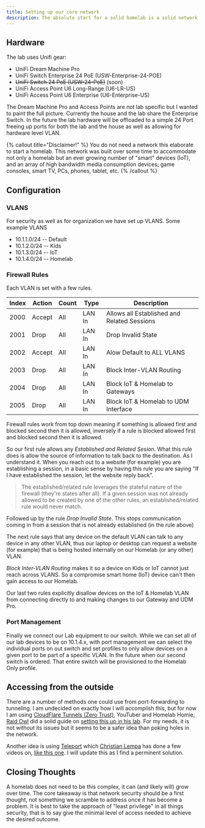 ```yaml
---
title: Setting up our core network
description: The absolute start for a solid homelab is a solid network
---
```


## Hardware

The lab uses Unifi gear:

- UniFi Dream Machine Pro
- UniFi Switch Enterprise 24 PoE (USW-Enterprise-24-POE)
- ~~UniFi Switch 24 PoE (USW-24-PoE)~~ (soon)
- UniFi Access Point U6 Long-Range (U6-LR-US)
- UniFi Access Point U6 Enterprise (U6-Enterprise-US)

The Dream Machine Pro and Access Points are not lab specific but I wanted to paint the full picture. Currently the house and the lab share the Enterprise Switch. In the future the lab hardware will be offloaded to a simple 24 Port freeing up ports for both the lab and the house as well as allowing for hardware level VLAN.

{% callout title="Disclaimer!" %}
You do not need a network this elaborate to start a homelab. This network was built over some time to accommodate not only a homelab but an ever growing number of "smart" devices (IoT), and an array of high bandwidth media consumption devices; game consoles, smart TV, PCs, phones, tablet, etc.
{% /callout %}

## Configuration

### VLANS

For security as well as for organization we have set up VLANS. Some example VLANS

- 10.1.1.0/24 -- Default
- 10.1.2.0/24 -- Kids
- 10.1.3.0/24 -- IoT
- 10.1.4.0/24 -- Homelab

### Firewall Rules

Each VLAN is set with a few rules.

| Index | Action | Count | Type   | Description                                 |
| ----- | ------ | ----- | ------ | ------------------------------------------- |
| 2000  | Accept | All   | LAN In | Allows all Established and Related Sessions |
| 2001  | Drop   | All   | LAN In | Drop Invalid State                          |
| 2002  | Accept | All   | LAN In | Alow Default to ALL VLANS                   |
| 2003  | Drop   | All   | LAN In | Block Inter-VLAN Routing                    |
| 2004  | Drop   | All   | LAN In | Block IoT & Homelab to Gateways             |
| 2005  | Drop   | All   | LAN In | Block IoT & Homelab to UDM Interface        |

Firewall rules work from top down meaning if something is allowed first and blocked second then it is allowed, inversely if a rule is blocked allowed first and blocked second then it is allowed.

So our first rule allows any _Established and Related Sesion_. What this rule does is allow the source of information to talk back to the destination. As I understand it. When you reach out to a website (for example) you are establishing a session, in a basic sense by having this rule you are saying "If I have established the session, let the website reply back".

> The established/related rule leverages the stateful nature of the firewall (they're states after all). If a given session was not already allowed to be created by one of the other rules, an established/related rule would never match.

Followed up by the rule _Drop Invalid State_. This stops communication coming in from a session that is not already established (in the rule above)

The next rule says that any device on the default VLAN can talk to any device in any other VLAN, thus our laptop or desktop can request a website (for example) that is being hosted internally on our Homelab (or any other) VLAN.

_Block Inter-VLAN Routing_ makes it so a device on Kids or IoT cannot just reach across VLANS. So a compromise smart home (IoT) device can't then gain access to our Homelab.

Our last two rules explicitly disallow devices on the IoT & Homelab VLAN from connecting directly to and making changes to our Gateway and UDM Pro.

### Port Management

Finally we connect our Lab equipment to our switch. While we can set all of our lab devices to be on 10.1.4.x, with port management we can select the individual ports on out switch and set profiles to only allow devices on a given port to be part of a specific VLAN. In the future when our second switch is ordered. That entire switch will be provisioned to the Homelab Only profile.

## Accessing from the outside

There are a number of methods one could use from port-forwarding to tunneling. I am undecided on exactly how I will accomplish this, but for now I am using [CloudFlare Tunnels (Zero Trust)](https://www.cloudflare.com/products/tunnel/), YouTuber and Homelab Homie, [Raid Owl](https://www.youtube.com/@RaidOwl) did a solid guide on [setting this up in his lab](https://www.youtube.com/watch?v=hrwoKO7LMzk). For my needs, it is not without its issues but it seems to be a safer idea than poking holes in the network.

Another idea is using [Teleport](https://goteleport.com) which [Christian Lempa](https://www.youtube.com/@christianlempa) has done a few videos on, [like this one](<(https://www.youtube.com/watch?v=9__A_nO2pbk)>). I will update this as I find a perminent solution.

## Closing Thoughts

A homelab does not need to be this complex, it can (and likely will) grow over time. The core takeaway is that network security should be a first thought, not something we scramble to address once it has become a problem. It is best to take the approach of "least privilege" in all things security, that is to say give the minimal level of access needed to achieve the desired outcome.
